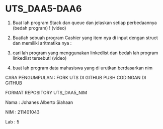 # UTS_DAA5-DAA6
1.	Buat lah program Stack dan queue dan jelaskan setiap perbedaannya (bedah program) ! (video)

2.	Buatlah sebuah program Cashier yang item nya di input dengan struct dan memiliki aritmatika nya :

3.  cari lah program yang menggunakan linkedlist dan bedah lah program linkedlist tersebut! (video)

4.  buat lah program data mahasiswa yang di urutkan berdasarkan nim





CARA PENGUMPULAN : 
FORK UTS DI GITHUB
PUSH CODINGAN DI GITHUB

FORMAT REPOSITORY UTS_DAA5_NIM

Nama : Johanes Alberto Siahaan

NIM  : 211401043

Lab  : 5

